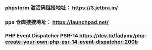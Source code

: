### phpstorm 激活码链接地址： https://3.jetbra.in/
### ppa 仓库搜搜地址： https://launchpad.net/
### PHP Event Dispatcher PSR-14   https://dev.to/fadymr/php-create-your-own-php-psr-14-event-dispatcher-200b
